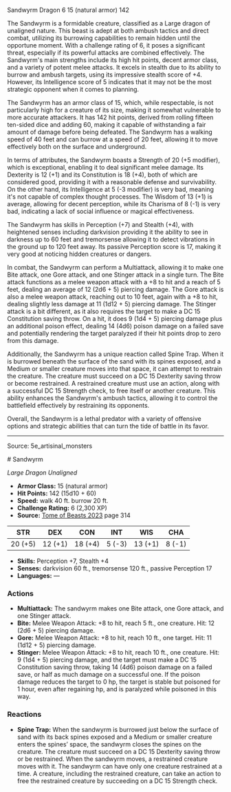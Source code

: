 <MonsterName/>Sandwyrm</MonsterName>
<CreatureType/>Dragon</CreatureType>
<CR/>6</CR>
<AC/>15 (natural armor)</AC>
<HP/>142</HP>
<summary>The Sandwyrm is a formidable creature, classified as a Large dragon of unaligned nature. This beast is adept at both ambush tactics and direct combat, utilizing its burrowing capabilities to remain hidden until the opportune moment. With a challenge rating of 6, it poses a significant threat, especially if its powerful attacks are combined effectively. The Sandwyrm's main strengths include its high hit points, decent armor class, and a variety of potent melee attacks. It excels in stealth due to its ability to burrow and ambush targets, using its impressive stealth score of +4. However, its Intelligence score of 5 indicates that it may not be the most strategic opponent when it comes to planning. </summary>

<detail>

The Sandwyrm has an armor class of 15, which, while respectable, is not particularly high for a creature of its size, making it somewhat vulnerable to more accurate attackers. It has 142 hit points, derived from rolling fifteen ten-sided dice and adding 60, making it capable of withstanding a fair amount of damage before being defeated. The Sandwyrm has a walking speed of 40 feet and can burrow at a speed of 20 feet, allowing it to move effectively both on the surface and underground. 

In terms of attributes, the Sandwyrm boasts a Strength of 20 (+5 modifier), which is exceptional, enabling it to deal significant melee damage. Its Dexterity is 12 (+1) and its Constitution is 18 (+4), both of which are considered good, providing it with a reasonable defense and survivability. On the other hand, its Intelligence at 5 (-3 modifier) is very bad, meaning it's not capable of complex thought processes. The Wisdom of 13 (+1) is average, allowing for decent perception, while its Charisma of 8 (-1) is very bad, indicating a lack of social influence or magical effectiveness.

The Sandwyrm has skills in Perception (+7) and Stealth (+4), with heightened senses including darkvision providing it the ability to see in darkness up to 60 feet and tremorsense allowing it to detect vibrations in the ground up to 120 feet away. Its passive Perception score is 17, making it very good at noticing hidden creatures or dangers.

In combat, the Sandwyrm can perform a Multiattack, allowing it to make one Bite attack, one Gore attack, and one Stinger attack in a single turn. The Bite attack functions as a melee weapon attack with a +8 to hit and a reach of 5 feet, dealing an average of 12 (2d6 + 5) piercing damage. The Gore attack is also a melee weapon attack, reaching out to 10 feet, again with a +8 to hit, dealing slightly less damage at 11 (1d12 + 5) piercing damage. The Stinger attack is a bit different, as it also requires the target to make a DC 15 Constitution saving throw. On a hit, it does 9 (1d4 + 5) piercing damage plus an additional poison effect, dealing 14 (4d6) poison damage on a failed save and potentially rendering the target paralyzed if their hit points drop to zero from this damage.

Additionally, the Sandwyrm has a unique reaction called Spine Trap. When it is burrowed beneath the surface of the sand with its spines exposed, and a Medium or smaller creature moves into that space, it can attempt to restrain the creature. The creature must succeed on a DC 15 Dexterity saving throw or become restrained. A restrained creature must use an action, along with a successful DC 15 Strength check, to free itself or another creature. This ability enhances the Sandwyrm's ambush tactics, allowing it to control the battlefield effectively by restraining its opponents. 

Overall, the Sandwyrm is a lethal predator with a variety of offensive options and strategic abilities that can turn the tide of battle in its favor.</detail>



---

Source: 5e_artisinal_monsters

<statblock>
# Sandwyrm

*Large* *Dragon* *Unaligned*

- **Armor Class:** 15 (natural armor)
- **Hit Points:** 142 (15d10 + 60)
- **Speed:** walk 40 ft. burrow 20 ft.
- **Challenge Rating:** 6 (2,300 XP)
- **Source:** [Tome of Beasts 2023](https://koboldpress.com/kpstore/product/tome-of-beasts-1-2023-edition/) page 314

| STR | DEX | CON | INT | WIS | CHA |
| --- | --- | --- | --- | --- | --- |
| 20 (+5) | 12 (+1) | 18 (+4) | 5 (-3) | 13 (+1) | 8 (-1) |

- **Skills:** Perception +7, Stealth +4
- **Senses:** darkvision 60 ft., tremorsense 120 ft., passive Perception 17
- **Languages:** —

### Actions

- **Multiattack:** The sandwyrm makes one Bite attack, one Gore attack, and one Stinger attack.
- **Bite:** Melee Weapon Attack: +8 to hit, reach 5 ft., one creature. Hit: 12 (2d6 + 5) piercing damage.
- **Gore:** Melee Weapon Attack: +8 to hit, reach 10 ft., one target. Hit: 11 (1d12 + 5) piercing damage.
- **Stinger:** Melee Weapon Attack: +8 to hit, reach 10 ft., one creature. Hit: 9 (1d4 + 5) piercing damage, and the target must make a DC 15 Constitution saving throw, taking 14 (4d6) poison damage on a failed save, or half as much damage on a successful one. If the poison damage reduces the target to 0 hp, the target is stable but poisoned for 1 hour, even after regaining hp, and is paralyzed while poisoned in this way.

### Reactions

- **Spine Trap:** When the sandwyrm is burrowed just below the surface of sand with its back spines exposed and a Medium or smaller creature enters the spines’ space, the sandwyrm closes the spines on the creature. The creature must succeed on a DC 15 Dexterity saving throw or be restrained. When the sandwyrm moves, a restrained creature moves with it. The sandwyrm can have only one creature restrained at a time. A creature, including the restrained creature, can take an action to free the restrained creature by succeeding on a DC 15 Strength check.
</statblock>


